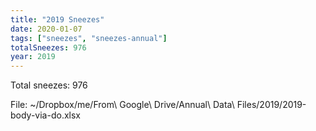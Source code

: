```yaml
---
title: "2019 Sneezes"
date: 2020-01-07
tags: ["sneezes", "sneezes-annual"]
totalSneezes: 976
year: 2019
---
```


Total sneezes: 976

<!--more-->

File: ~/Dropbox/me/From\ Google\ Drive/Annual\ Data\ Files/2019/2019-body-via-do.xlsx
